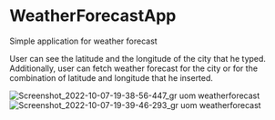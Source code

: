 # WeatherForecastApp
Simple application for weather forecast

User can see the latitude and the longitude of the city that he typed.
Additionally, user can fetch weather forecast for the city or for the combination of latitude and longitude that he inserted.

![Screenshot_2022-10-07-19-38-56-447_gr uom weatherforecast](https://user-images.githubusercontent.com/72808355/194614272-46d0e04e-ae3d-4eac-91ff-f3572c4b58e1.jpg)
![Screenshot_2022-10-07-19-39-46-293_gr uom weatherforecast](https://user-images.githubusercontent.com/72808355/194614282-60333c2a-321c-435b-9e31-aef03ce5af99.jpg)

